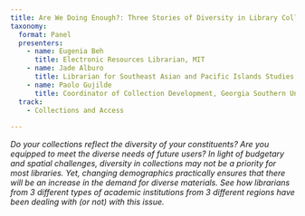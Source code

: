 ```yaml
---
title: Are We Doing Enough?: Three Stories of Diversity in Library Collections
taxonomy:
  format: Panel
  presenters: 
    - name: Eugenia Beh
	  title: Electronic Resources Librarian, MIT
	- name: Jade Alburo
	  title: Librarian for Southeast Asian and Pacific Islands Studies, UCLA
	- name: Paolo Gujilde
	  title: Coordinator of Collection Development, Georgia Southern University
  track:
    - Collections and Access
	
---
```

_Do your collections reflect the diversity of your constituents? Are you equipped to meet the diverse needs of future
 users? In light of budgetary and spatial challenges, diversity in collections may not be a priority for most 
 libraries. Yet, changing demographics practically ensures that there will be an increase in the demand for diverse materials. See how librarians from 3 different types of academic institutions from 3 different regions have been dealing with (or not) with this issue._
